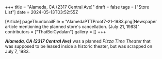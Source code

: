 +++
title = "Alameda, CA (2317 Central Ave)"
draft = false
tags = ["Store List"]
date = 2024-05-13T03:52:55Z

[Article]
pageThumbnailFile = "AlamedaPTTProof7-21-1983.png|Newspaper article mentioning the planned store's cancellation. (July 21, 1983)"
contributors = ["ThatBoiCydalan"]
gallery = []
+++

<b><i>Alameda, CA (2317 Central Ave)</b></i> was a planned <i>Pizza Time Theater</i> that was supposed to be leased inside a historic theater, but was scrapped on July 7, 1983.